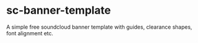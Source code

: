 # sc-banner-template
A simple free soundcloud banner template with guides, clearance shapes, font alignment etc.
